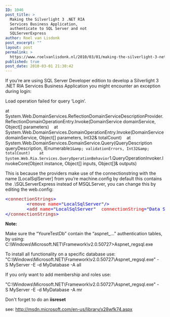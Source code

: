 ```yaml
---
ID: 1046
post_title: >
  Making the Silverlight 3 .NET RIA
  Services Business Application,
  authenticate to SQL Server and not
  SQLServerExpress
author: Roel van Lisdonk
post_excerpt: ""
layout: post
permalink: >
  https://www.roelvanlisdonk.nl/2010/03/01/making-the-silverlight-3-net-ria-services-business-application-authenticate-to-sql-server-and-not-sqlserverexpress/
published: true
post_date: 2010-03-01 21:30:42
---
```

If you’re are using SQL Server Developer edition to develop a Silverlight 3 .NET RIA Services Business Application you might encounter an exception during login:

Load operation failed for query ‘Login’.

at System.Web.DomainServices.ReflectionDomainServiceDescriptionProvider.ReflectionDomainOperationEntry.Invoke(DomainService domainService, Object[] parameters)
   at System.Web.DomainServices.DomainOperationEntry.Invoke(DomainService domainService, Object[] parameters, Int32&amp; totalCount)
   at System.Web.DomainServices.DomainService.Query(QueryDescription queryDescription, IEnumerable`1&amp; validationErrors, Int32&amp; totalCount)
   at System.Web.Ria.Services.QueryOperationBehavior`1.QueryOperationInvoker.InvokeCore(Object instance, Object[] inputs, Object[]&amp; outputs)

This is because the providers make use of the connectionstring with the name [LocalSqlServer] from you’re machine.config by default this contains the .\SQLServerExpress instead of MSQLServer, you can change this by editing the web.config:
<pre class="code"><span style="color: blue;">&lt;</span><span style="color: #a31515;">connectionStrings</span><span style="color: blue;">&gt;
        &lt;</span><span style="color: #a31515;">remove </span><span style="color: red;">name</span><span style="color: blue;">=</span>"<span style="color: blue;">LocalSqlServer</span>"<span style="color: blue;">/&gt;
        &lt;</span><span style="color: #a31515;">add </span><span style="color: red;">name</span><span style="color: blue;">=</span>"<span style="color: blue;">LocalSqlServer</span>"  <span style="color: red;">connectionString</span><span style="color: blue;">=</span>"<span style="color: blue;">Data Source=.;Initial Catalog=YoureTestDb;Integrated Security=True</span>"    <span style="color: red;">providerName</span><span style="color: blue;">=</span>"<span style="color: blue;">System.Data.SqlClient</span>"<span style="color: blue;">/&gt;
</span><span style="color: blue;">&lt;/</span><span style="color: #a31515;">connectionStrings</span><span style="color: blue;">&gt;</span></pre>
<a href="http://11011.net/software/vspaste"></a>

<strong>Note:</strong>

Make sure the “YoureTestDb” contain the “aspnet_…” authentication tables, by using: C:\Windows\Microsoft.NET\Framework\v2.0.50727&gt;Aspnet_regsql.exe

To install all functionality on a specific database use:
"C:\Windows\Microsoft.NET\Framework\v2.0.50727\Aspnet_regsql.exe" -S MyServer -E -d MyDatabase -A all

If you only want to add membership and roles use:

"C:\Windows\Microsoft.NET\Framework\v2.0.50727\Aspnet_regsql.exe" -S MyServer -E -d MyDatabase -A mr

Don't forget to do an <strong>iisreset</strong>

see: <a href="http://msdn.microsoft.com/en-us/library/x28wfk74.aspx">http://msdn.microsoft.com/en-us/library/x28wfk74.aspx</a>